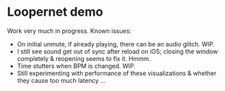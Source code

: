 # Loopernet demo

Work very much in progress. Known issues:

* On initial unmute, if already playing, there can be an audio glitch. WIP.
* I still see sound get out of sync after reload on iOS; closing the window completely & reopening seems to fix it. Hmmm.
* Time stutters when BPM is changed. WIP.
* Still experimenting with performance of these visualizations & whether they cause too much latency ...
